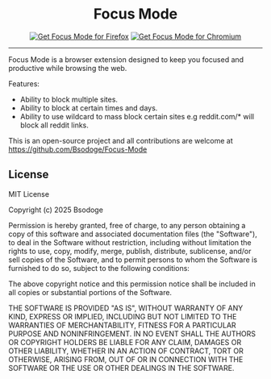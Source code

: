 <h1 align="center">Focus Mode</h1>

<p align="center">
    <a href="https://addons.mozilla.org/en-GB/firefox/addon/focus-mode-by-bsodoge/"><img src="https://user-images.githubusercontent.com/585534/107280546-7b9b2a00-6a26-11eb-8f9f-f95932f4bfec.png" alt="Get Focus Mode for Firefox"></a>
    <a href="https://chromewebstore.google.com/detail/jjogkcpcgaaifccbffjmincckliocaca"><img src="https://developer.chrome.com/static/docs/webstore/branding/image/206x58-chrome-web-bcb82d15b2486.png" alt="Get Focus Mode for Chromium"></a>
</p>

***

Focus Mode is a browser extension designed to keep you focused and productive while browsing the web.

Features:
- Ability to block multiple sites.
- Ability to block at certain times and days.
- Ability to use wildcard to mass block certain sites e.g reddit.com/* will block all reddit links.

This is an open-source project and all contributions are welcome at https://github.com/Bsodoge/Focus-Mode

<h2>License</h2>
MIT License

Copyright (c) 2025 Bsodoge

Permission is hereby granted, free of charge, to any person obtaining a copy
of this software and associated documentation files (the "Software"), to deal
in the Software without restriction, including without limitation the rights
to use, copy, modify, merge, publish, distribute, sublicense, and/or sell
copies of the Software, and to permit persons to whom the Software is
furnished to do so, subject to the following conditions:

The above copyright notice and this permission notice shall be included in all
copies or substantial portions of the Software.

THE SOFTWARE IS PROVIDED "AS IS", WITHOUT WARRANTY OF ANY KIND, EXPRESS OR
IMPLIED, INCLUDING BUT NOT LIMITED TO THE WARRANTIES OF MERCHANTABILITY,
FITNESS FOR A PARTICULAR PURPOSE AND NONINFRINGEMENT. IN NO EVENT SHALL THE
AUTHORS OR COPYRIGHT HOLDERS BE LIABLE FOR ANY CLAIM, DAMAGES OR OTHER
LIABILITY, WHETHER IN AN ACTION OF CONTRACT, TORT OR OTHERWISE, ARISING FROM,
OUT OF OR IN CONNECTION WITH THE SOFTWARE OR THE USE OR OTHER DEALINGS IN THE
SOFTWARE.
